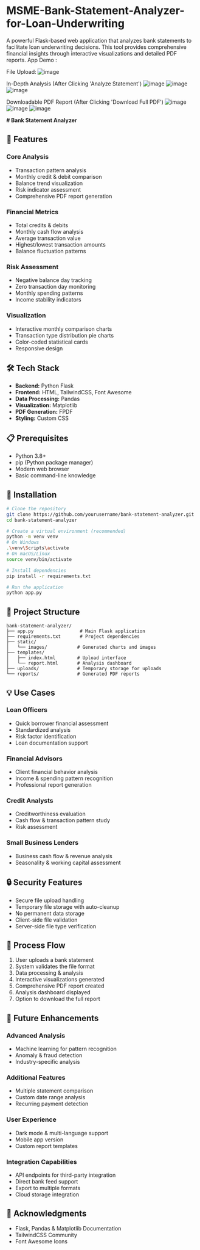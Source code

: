 # MSME-Bank-Statement-Analyzer-for-Loan-Underwriting
A powerful Flask-based web application that analyzes bank statements to facilitate loan underwriting decisions. This tool provides comprehensive financial insights through interactive visualizations and detailed PDF reports.
App Demo :

File Upload:
![image](https://github.com/user-attachments/assets/73b403d0-8bf5-47e0-ac56-1603f50392dd)

In-Depth Analysis (After Clicking 'Analyze Statement')
![image](https://github.com/user-attachments/assets/6637db38-a276-4ac6-bc58-0def12fd0acc)
![image](https://github.com/user-attachments/assets/c5a68b23-2fcd-4334-b68b-b40f613dcd59)
![image](https://github.com/user-attachments/assets/dc0577de-545d-41bf-aa36-40059830ee01)

Downloadable PDF Report (After Clicking 'Download Full PDF')
![image](https://github.com/user-attachments/assets/7556bb1d-fece-488b-a4b1-8e1aa29bcf85)
![image](https://github.com/user-attachments/assets/a0964b0f-e764-4da0-b837-f2805f064ade)
![image](https://github.com/user-attachments/assets/6fca2eb1-caf5-48a8-b411-faa7837b78e7)

**# Bank Statement Analyzer**

## 🌟 Features

### **Core Analysis**
- Transaction pattern analysis  
- Monthly credit & debit comparison  
- Balance trend visualization  
- Risk indicator assessment  
- Comprehensive PDF report generation  

### **Financial Metrics**
- Total credits & debits  
- Monthly cash flow analysis  
- Average transaction value  
- Highest/lowest transaction amounts  
- Balance fluctuation patterns  

### **Risk Assessment**
- Negative balance day tracking  
- Zero transaction day monitoring  
- Monthly spending patterns  
- Income stability indicators  

### **Visualization**
- Interactive monthly comparison charts  
- Transaction type distribution pie charts  
- Color-coded statistical cards  
- Responsive design  

## 🛠️ Tech Stack
- **Backend:** Python Flask  
- **Frontend:** HTML, TailwindCSS, Font Awesome  
- **Data Processing:** Pandas  
- **Visualization:** Matplotlib  
- **PDF Generation:** FPDF  
- **Styling:** Custom CSS  

## 📋 Prerequisites
- Python 3.8+  
- pip (Python package manager)  
- Modern web browser  
- Basic command-line knowledge  

## 🚀 Installation
```sh
# Clone the repository
git clone https://github.com/yourusername/bank-statement-analyzer.git  
cd bank-statement-analyzer  

# Create a virtual environment (recommended)
python -m venv venv  
# On Windows
.\venv\Scripts\activate  
# On macOS/Linux
source venv/bin/activate  

# Install dependencies
pip install -r requirements.txt  

# Run the application
python app.py  
```

## 📂 Project Structure
```
bank-statement-analyzer/
├── app.py                 # Main Flask application
├── requirements.txt       # Project dependencies
├── static/
│   └── images/           # Generated charts and images
├── templates/
│   ├── index.html        # Upload interface
│   └── report.html       # Analysis dashboard
├── uploads/              # Temporary storage for uploads
└── reports/              # Generated PDF reports
```

## 💡 Use Cases

### **Loan Officers**
- Quick borrower financial assessment  
- Standardized analysis  
- Risk factor identification  
- Loan documentation support  

### **Financial Advisors**
- Client financial behavior analysis  
- Income & spending pattern recognition  
- Professional report generation  

### **Credit Analysts**
- Creditworthiness evaluation  
- Cash flow & transaction pattern study  
- Risk assessment  

### **Small Business Lenders**
- Business cash flow & revenue analysis  
- Seasonality & working capital assessment  

## 🔒 Security Features
- Secure file upload handling  
- Temporary file storage with auto-cleanup  
- No permanent data storage  
- Client-side file validation  
- Server-side file type verification  

## 🔄 Process Flow
1. User uploads a bank statement  
2. System validates the file format  
3. Data processing & analysis  
4. Interactive visualizations generated  
5. Comprehensive PDF report created  
6. Analysis dashboard displayed  
7. Option to download the full report  

## 🚀 Future Enhancements

### **Advanced Analysis**
- Machine learning for pattern recognition  
- Anomaly & fraud detection  
- Industry-specific analysis  

### **Additional Features**
- Multiple statement comparison  
- Custom date range analysis  
- Recurring payment detection  

### **User Experience**
- Dark mode & multi-language support  
- Mobile app version  
- Custom report templates  

### **Integration Capabilities**
- API endpoints for third-party integration  
- Direct bank feed support  
- Export to multiple formats  
- Cloud storage integration  

## 🙏 Acknowledgments
- Flask, Pandas & Matplotlib Documentation  
- TailwindCSS Community  
- Font Awesome Icons  






